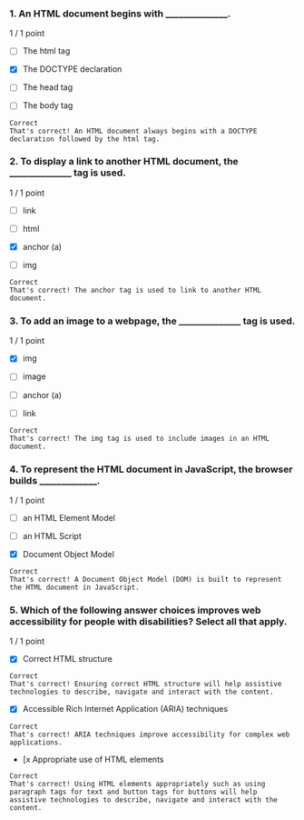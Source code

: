 ### 1. An HTML document begins with ______________.

1 / 1 point

- [ ] The html tag


- [x] The DOCTYPE declaration


- [ ] The head tag


- [ ] The body tag
```
Correct
That's correct! An HTML document always begins with a DOCTYPE declaration followed by the html tag.
```
### 2. To display a link to another HTML document, the ______________ tag is used.

1 / 1 point

- [ ] link


- [ ] html


- [x] anchor (a)


- [ ] img
```
Correct
That's correct! The anchor tag is used to link to another HTML document.
```
### 3. To add an image to a webpage, the ______________ tag is used.

1 / 1 point

- [x] img


- [ ] image


- [ ] anchor (a)


- [ ] link
```
Correct
That's correct! The img tag is used to include images in an HTML document.
```
### 4. To represent the HTML document in JavaScript, the browser builds  _____________.

1 / 1 point

- [ ] an HTML Element Model


- [ ] an HTML Script


- [x] Document Object Model
```
Correct
That's correct! A Document Object Model (DOM) is built to represent the HTML document in JavaScript.
```
### 5. Which of the following answer choices improves web accessibility for people with disabilities? Select all that apply.

1 / 1 point

- [x] Correct HTML structure
```
Correct
That's correct! Ensuring correct HTML structure will help assistive technologies to describe, navigate and interact with the content.
```

- [x] Accessible Rich Internet Application (ARIA) techniques
```
Correct
That's correct! ARIA techniques improve accessibility for complex web applications.
```

- [x Appropriate use of HTML elements
```
Correct
That's correct! Using HTML elements appropriately such as using paragraph tags for text and button tags for buttons will help assistive technologies to describe, navigate and interact with the content.
```